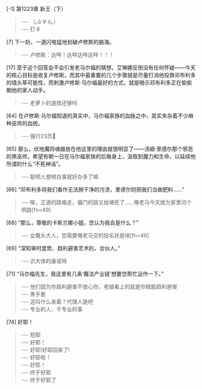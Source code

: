 
[-1] 第1223章 新王（下）
>--- （｡ò ∀ ó｡）<br>
>--- 打卡<br>

[7] 下一刻，一道闪电猛地划破卢修斯的脑海。
>--- 卢修斯：达咩！达咩达咩达咩！！！<br>

[17] 至于这个回答会不会引发老马尔福的猜想，艾琳娜反倒没有任何怀疑——今天的核心目标是收复卢修斯，而其中最重要的几个步骤就是尽量打消他投靠邓布利多的墙头草可能性，而刺激卢修斯·马尔福最好的方式，就是暗示邓布利多正在偷偷朝他的家人动手。
>--- 老萝卜的速效还够吗<br>

[64] 在卢修斯·马尔福知道的真实中，马尔福家族的血脉之中，其实夹杂着不少麻种巫师的血统。
>--- 强行23页🐶<br>

[65] 那么，伏地魔将魂器放在他这里的理由就很明显了——汤姆·里德尔那个邪恶的黑巫师，希望有朝一日在马尔福家族的后裔身上，汲取到魔力和生命，以延续他所谓的什么“不死神话”。
>--- 聪明人想明白事就好办多了嘛<br>

[66] “邓布利多将我们看作无法擦干净的污渍，里德尔则把我们当做肥料……”
>--- 唉，正道的路难走，偏门的路又给堵死了……俺老马今天就为家里问个明路[fn=49]<br>

[68] “那么，尊敬的卡斯兰娜小姐，您认为我会是什么？”
>--- 女魔头大人，您需要俺老马交的投名状是啥[fn=46]<br>

[69] “深知审时度势、趋利避害艺术的，合伙人。”
>--- 识大体的康诺特<br>

[71] “马尔福先生，我这里有几条‘魔法产业链’想要您帮忙运作一下。”
>--- 他们因为你趋利避害不放心你，老娘看上的就是你贼能趋利避害<br>
>--- 黑手套<br>
>--- 这叫什么来着？代理人是吧<br>
>--- 专业的人，干专业的事<br>

[74] 好耶！
>--- 短耶<br>
>--- 好耶！<br>
>--- 好耶!好耶回来了!<br>
>--- 好耶啦！<br>
>--- 好耶！<br>
>--- 终于好耶<br>
>--- 终于好耶了<br>
